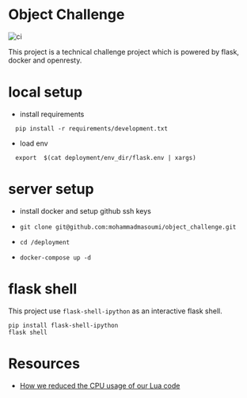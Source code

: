 # Object Challenge

![ci](https://github.com/mohammadmasoumi/object_challenge/workflows/ci/badge.svg)

This project is a technical challenge project which is powered by flask, docker and openresty.

# local setup

  - install requirements
  ```shell script
    pip install -r requirements/development.txt
  ```
  - load env
  ```shell script
    export  $(cat deployment/env_dir/flask.env | xargs)
  ```


# server setup

 - install docker and setup github ssh keys
 - ```
   git clone git@github.com:mohammadmasoumi/object_challenge.git
   ``` 
 - ```
   cd /deployment
   ```
 - ```
   docker-compose up -d 
   ```
   
   
# flask shell

This project use `flask-shell-ipython` as an interactive flask shell.
```shell script
pip install flask-shell-ipython
flask shell
```

# Resources

  - [How we reduced the CPU usage of our Lua code][1]
  
  
[1]: https://medium.com/@fabricebaumann/how-we-reduced-the-cpu-usage-of-our-lua-code-cc30d001a328